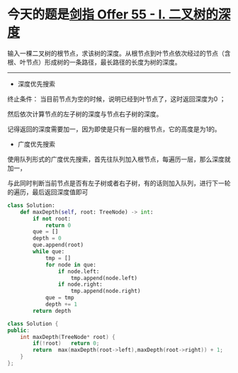 # 今天的题是[剑指 Offer 55 - I. 二叉树的深度](https://leetcode-cn.com/problems/er-cha-shu-de-shen-du-lcof/)

输入一棵二叉树的根节点，求该树的深度。从根节点到叶节点依次经过的节点（含根、叶节点）形成树的一条路径，最长路径的长度为树的深度。

---

- 深度优先搜索

终止条件： 当目前节点为空的时候，说明已经到叶节点了，这时返回深度为0 ；

然后依次计算节点的左子树的深度与节点右子树的深度。

记得返回的深度需要加一，因为即使是只有一层的根节点，它的高度是为1的。

- 广度优先搜索

使用队列形式的广度优先搜索，首先往队列加入根节点，每遍历一层，那么深度就加一，

与此同时判断当前节点是否有左子树或者右子树，有的话则加入队列，进行下一轮的遍历，最后返回深度值即可

```python
class Solution:
    def maxDepth(self, root: TreeNode) -> int:
        if not root:
            return 0
        que = []
        depth = 0
        que.append(root)
        while que:
            tmp = []
            for node in que:
                if node.left:
                    tmp.append(node.left)
                if node.right:
                    tmp.append(node.right)
            que = tmp
            depth += 1
        return depth
```

```cpp
class Solution {
public:
    int maxDepth(TreeNode* root) {
        if(!root)   return 0;
        return  max(maxDepth(root->left),maxDepth(root->right)) + 1;
    }
};
```

